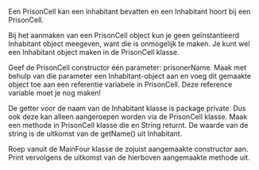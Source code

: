 Een PrisonCell kan een inhabitant bevatten en een Inhabitant hoort bij een PrisonCell.

Bij het aanmaken van een PrisonCell object kun je geen geïnstantieerd Inhabitant object meegeven, want die
is onmogelijk te maken. Je kunt wel een Inhabitant object maken in de PrisonCell klasse.

Geef de PrisonCell constructor één parameter: prisonerName. Maak met behulp van die parameter een Inhabitant-object aan
en voeg dit gemaakte object toe aan een referentie variabele in PrisonCell. Deze reference variable moet je nog maken!

De getter voor de naam van de Inhabitant klasse is package private. Dus ook deze kan alleen aangeroepen worden
via de PrisonCell klasse. Maak een methode in PrisonCell klasse die en String returnt. De waarde van de string
is de uitkomst van de getName() uit Inhabitant.

Roep vanuit de MainFour klasse de zojuist aangemaakte constructor aan. Print vervolgens de uitkomst van de hierboven
aangemaakte methode uit.